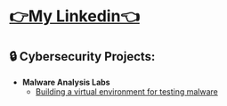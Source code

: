 <h1><a href="https://www.linkedin.com/in/malachi-rewane/">👉My Linkedin👈</a></h1>

<h2>🔒 Cybersecurity Projects:</h2>

- <b>Malware Analysis Labs</b>
  - [Building a virtual environment for testing malware](https://github.com/MalachiSec/Malware_Analysis_VE_Lab)
